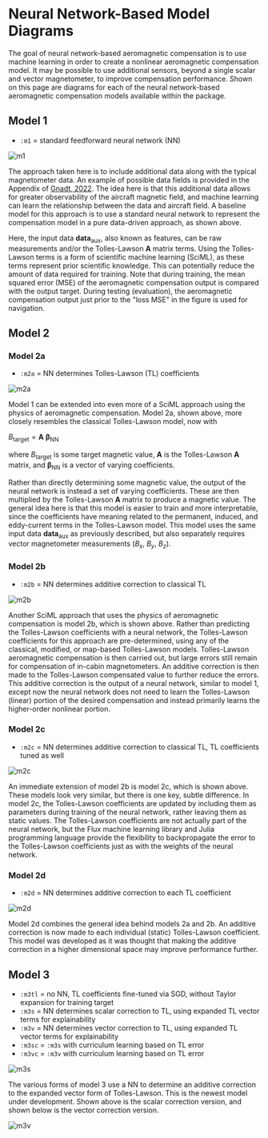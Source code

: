 # Neural Network-Based Model Diagrams

The goal of neural network-based aeromagnetic compensation is to use machine learning in order to create a nonlinear aeromagnetic compensation model. It may be possible to use additional sensors, beyond a single scalar and vector magnetometer, to improve compensation performance. Shown on this page are diagrams for each of the neural network-based aeromagnetic compensation models available within the package.

## Model 1

- `:m1`   = standard feedforward neural network (NN)

![m1](assets/m1.png)

The approach taken here is to include additional data along with the typical magnetometer data. An example of possible data fields is provided in the Appendix of [Gnadt, 2022](https://dspace.mit.edu/handle/1721.1/145137). The idea here is that this additional data allows for greater observability of the aircraft magnetic field, and machine learning can learn the relationship between the data and aircraft field. A baseline model for this approach is to use a standard neural network to represent the compensation model in a pure data-driven approach, as shown above.

Here, the input data $\boldsymbol{data}_\mathrm{aux}$, also known as features, can be raw measurements and/or the Tolles-Lawson $\boldsymbol{A}$ matrix terms. Using the Tolles-Lawson terms is a form of scientific machine learning (SciML), as these terms represent prior scientific knowledge. This can potentially reduce the amount of data required for training. Note that during training, the mean squared error (MSE) of the aeromagnetic compensation output is compared with the output target. During testing (evaluation), the aeromagnetic compensation output just prior to the "loss MSE" in the figure is used for navigation.

## Model 2

### Model 2a

- `:m2a`  = NN determines Tolles-Lawson (TL) coefficients

![m2a](assets/m2a.png)

Model 1 can be extended into even more of a SciML approach using the physics of aeromagnetic compensation. Model 2a, shown above, more closely resembles the classical Tolles-Lawson model, now with

$B_\mathrm{target} = \boldsymbol{A}~\boldsymbol{\beta}_\mathrm{NN}$

where $B_\mathrm{target}$ is some target magnetic value, $\boldsymbol{A}$ is the Tolles-Lawson $\boldsymbol{A}$ matrix, and $\boldsymbol{\beta}_\mathrm{NN}$ is a vector of varying coefficients.

Rather than directly determining some magnetic value, the output of the neural network is instead a set of varying coefficients. These are then multiplied by the Tolles-Lawson $\boldsymbol{A}$ matrix to produce a magnetic value. The general idea here is that this model is easier to train and more interpretable, since the coefficients have meaning related to the permanent, induced, and eddy-current terms in the Tolles-Lawson model. This model uses the same input data $\boldsymbol{data}_\mathrm{aux}$ as previously described, but also separately requires vector magnetometer measurements ($B_x$, $B_y$, $B_z$).

### Model 2b

- `:m2b`  = NN determines additive correction to classical TL

![m2b](assets/m2b.png)

Another SciML approach that uses the physics of aeromagnetic compensation is model 2b, which is shown above. Rather than predicting the Tolles-Lawson coefficients with a neural network, the Tolles-Lawson coefficients for this approach are pre-determined, using any of the classical, modified, or map-based Tolles-Lawson models. Tolles-Lawson aeromagnetic compensation is then carried out, but large errors still remain for compensation of in-cabin magnetometers. An additive correction is then made to the Tolles-Lawson compensated value to further reduce the errors. This additive correction is the output of a neural network, similar to model 1, except now the neural network does not need to learn the Tolles-Lawson (linear) portion of the desired compensation and instead primarily learns the higher-order nonlinear portion.

### Model 2c

- `:m2c`  = NN determines additive correction to classical TL, TL coefficients tuned as well

![m2c](assets/m2c.png)

An immediate extension of model 2b is model 2c, which is shown above. These models look very similar, but there is one key, subtle difference. In model 2c, the Tolles-Lawson coefficients are updated by including them as parameters during training of the neural network, rather leaving them as static values. The Tolles-Lawson coefficients are not actually part of the neural network, but the Flux machine learning library and Julia programming language provide the flexibility to backpropagate the error to the Tolles-Lawson coefficients just as with the weights of the neural network.

### Model 2d

- `:m2d`  = NN determines additive correction to each TL coefficient

![m2d](assets/m2d.png)

Model 2d combines the general idea behind models 2a and 2b. An additive correction is now made to each individual (static) Tolles-Lawson coefficient. This model was developed as it was thought that making the additive correction in a higher dimensional space may improve performance further.

## Model 3

- `:m3tl` = no NN, TL coefficients fine-tuned via SGD, without Taylor expansion for training target
- `:m3s`  = NN determines scalar correction to TL, using expanded TL vector terms for explainability
- `:m3v`  = NN determines vector correction to TL, using expanded TL vector terms for explainability
- `:m3sc` = `:m3s` with curriculum learning based on TL error
- `:m3vc` = `:m3v` with curriculum learning based on TL error

![m3s](assets/m3s.png)

The various forms of model 3 use a NN to determine an additive correction to the expanded vector form of Tolles-Lawson. This is the newest model under development. Shown above is the scalar correction version, and shown below is the vector correction version.

![m3v](assets/m3v.png)
